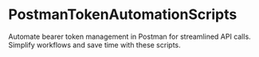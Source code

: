 # PostmanTokenAutomationScripts
Automate bearer token management in Postman for streamlined API calls. Simplify workflows and save time with these scripts.
